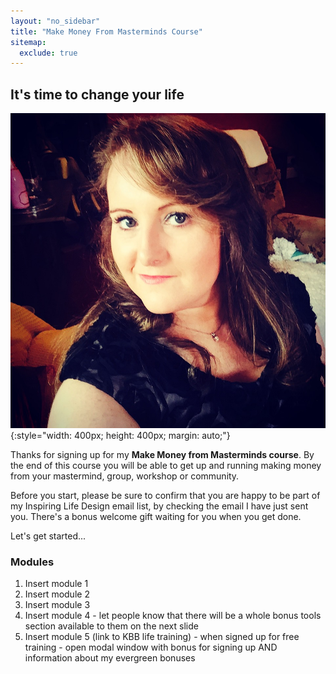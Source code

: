```yaml
---
layout: "no_sidebar"
title: "Make Money From Masterminds Course"
sitemap:
  exclude: true  
---
```

 <div class="separator-2"></div>
 
## It's time to change your life

![Picture of Corinna](/i/Cory.jpg){:style="width: 400px; height: 400px; margin: auto;"}

Thanks for signing up for my <b>Make Money from Masterminds course</b>. By the end of this course you will be able to get up and running making money from your mastermind, group, workshop or community.

Before you start, please be sure to confirm that you are happy to be part of my Inspiring Life Design email list, by checking the email I have just sent you. There's a bonus welcome gift waiting for you when you get done.

Let's get started...


### Modules

1. Insert module 1
2. Insert module 2
3. Insert module 3
4. Insert module 4  - let people know that there will be a whole bonus tools section available to them on the next slide
5. Insert module 5 (link to KBB life training) - when signed up for free training - open modal window with bonus for signing up AND information about my evergreen bonuses


